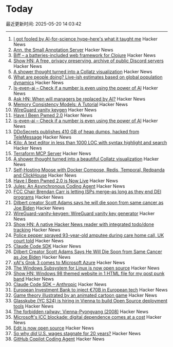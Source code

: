 # Today

最近更新时间: 2025-05-20 14:03:42

--- 
1. [I got fooled by AI-for-science hype–here's what it taught me](https://www.understandingai.org/p/i-got-fooled-by-ai-for-science-hypeheres) Hacker News
2. [Ann, the Small Annotation Server](https://mccd.space/posts/design-pitch-ann/) Hacker News
3. [Biff – a batteries-included web framework for Clojure](https://biffweb.com) Hacker News
4. [Show HN: A free, privacy preserving, archive of public Discord servers](https://searchcord.io) Hacker News
5. [A shower thought turned into a Collatz visualization](https://abstractnonsense.com/collatz/) Hacker News
6. [What are people doing? Live-ish estimates based on global population dynamics](https://humans.maxcomperatore.com/) Hacker News
7. [Is-even-ai – Check if a number is even using the power of AI](https://www.npmjs.com/package/is-even-ai) Hacker News
8. [Ask HN: When will managers be replaced by AI?](https://news.ycombinator.com/item?id=44037195) Hacker News
9. [Memory Consistency Models: A Tutorial](https://jamesbornholt.com/blog/memory-models/) Hacker News
10. [WireGuard vanity keygen](https://github.com/axllent/wireguard-vanity-keygen) Hacker News
11. [Have I Been Pwned 2.0](https://www.troyhunt.com/have-i-been-pwned-2-0-is-now-live/) Hacker News
12. [is-even-ai – Check if a number is even using the power of AI](https://www.npmjs.com/package/is-even-ai) Hacker News
13. [DDoSecrets publishes 410 GB of heap dumps, hacked from TeleMessage](https://micahflee.com/ddosecrets-publishes-410-gb-of-heap-dumps-hacked-from-telemessages-archive-server/) Hacker News
14. [Kilo: A text editor in less than 1000 LOC with syntax highlight and search](https://github.com/antirez/kilo) Hacker News
15. [Terraform MCP Server](https://github.com/hashicorp/terraform-mcp-server) Hacker News
16. [A shower thought turned into a beautiful Collatz visualization](https://abstractnonsense.com/collatz/) Hacker News
17. [Self-Hosting Moose with Docker Compose, Redis, Temporal, Redpanda and ClickHouse](https://docs.fiveonefour.com/moose/deploying/self-hosting/deploying-with-docker-compose) Hacker News
18. [Have I Been Pwned 2.0 is Now Live](https://www.troyhunt.com/have-i-been-pwned-2-0-is-now-live/) Hacker News
19. [Jules: An Asynchronous Coding Agent](https://jules.google/) Hacker News
20. [FCC Chair Brendan Carr is letting ISPs merge–as long as they end DEI programs](https://arstechnica.com/tech-policy/2025/05/fcc-chair-brendan-carr-is-letting-isps-merge-as-long-as-they-end-dei-programs/) Hacker News
21. [Dilbert creator Scott Adams says he will die soon from same cancer as Joe Biden](https://www.thewrap.com/dilbert-scott-adams-prostate-cancer-biden/) Hacker News
22. [WireGuard-vanity-keygen: WireGuard vanity key generator](https://github.com/axllent/wireguard-vanity-keygen) Hacker News
23. [Show HN: A native Hacker News reader with integrated todo/done tracking](https://github.com/haojiang99/hacker_news_reader) Hacker News
24. [Police pepper sprayed 93-year-old amputee during care home call, UK court told](https://www.rte.ie/news/uk/2025/0519/1513775-elderly-amputee-pepper-sprayed/) Hacker News
25. [Claude Code SDK](https://docs.anthropic.com/en/docs/claude-code/sdk) Hacker News
26. [Dilbert Creator Scott Adams Says He Will Die Soon from Same Cancer as Joe Biden](https://www.thewrap.com/dilbert-scott-adams-prostate-cancer-biden/) Hacker News
27. [xAI's Grok 3 comes to Microsoft Azure](https://techcrunch.com/2025/05/19/xais-grok-3-comes-to-microsoft-azure/) Hacker News
28. [The Windows Subsystem for Linux is now open source](https://blogs.windows.com/windowsdeveloper/2025/05/19/the-windows-subsystem-for-linux-is-now-open-source/) Hacker News
29. [Show HN: Windows 98 themed website in 1 HTML file for my post punk band](https://corp.band) Hacker News
30. [Claude Code SDK – Anthropic](https://docs.anthropic.com/en/docs/claude-code/sdk) Hacker News
31. [European Investment Bank to inject €70B in European tech](https://ioplus.nl/en/posts/european-investment-bank-to-inject-70-billion-in-european-tech) Hacker News
32. [Game theory illustrated by an animated cartoon game](https://ncase.me/trust/) Hacker News
33. [Glasskube (YC S24) is hiring in Vienna to build Open Source deployment tools](https://www.ycombinator.com/companies/glasskube/jobs/wjB77iZ-founding-engineer-go-typescript-kubernetes-docker) Hacker News
34. [The forbidden railway: Vienna-Pyongyang (2008)](http://vienna-pyongyang.blogspot.com/2008/04/how-everything-began.html) Hacker News
35. [Microsoft's ICC blockade: digital dependence comes at a cost](https://www.techzine.eu/news/privacy-compliance/131536/microsofts-icc-blockade-digital-dependence-comes-at-a-cost/) Hacker News
36. [Edit is now open source](https://devblogs.microsoft.com/commandline/edit-is-now-open-source/) Hacker News
37. [So why *did* U.S. wages stagnate for 20 years?](https://www.noahpinion.blog/p/so-why-did-us-wages-stagnate-for) Hacker News
38. [GitHub Copilot Coding Agent](https://github.blog/changelog/2025-05-19-github-copilot-coding-agent-in-public-preview/) Hacker News
